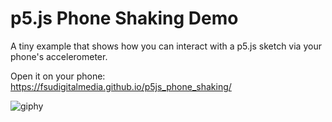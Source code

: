 # p5.js Phone Shaking Demo

A tiny example that shows how you can interact with a p5.js sketch via your phone's accelerometer.

Open it on your phone: https://fsudigitalmedia.github.io/p5js_phone_shaking/

![giphy](https://github.com/FSUdigitalmedia/p5js_phone_shaking/assets/442495/5e123a54-1f57-4171-aca5-9a095a094f16)
